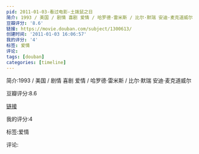 ```yaml
---
pid: 2011-01-03-看过电影-土拨鼠之日
简介: 1993 / 美国 / 剧情 喜剧 爱情 / 哈罗德·雷米斯 / 比尔·默瑞 安迪·麦克道威尔
豆瓣评分: '8.6'
链接: https://movie.douban.com/subject/1300613/
创建时间: '2011-01-03 16:06:57'
我的评分: '4'
标签: 爱情
评论:
tags: [douban]
categories: [timeline]
---
```

简介:1993 / 美国 / 剧情 喜剧 爱情 / 哈罗德·雷米斯 / 比尔·默瑞 安迪·麦克道威尔

豆瓣评分:8.6

[链接](https://movie.douban.com/subject/1300613/)

我的评分:4

标签:爱情

评论:

